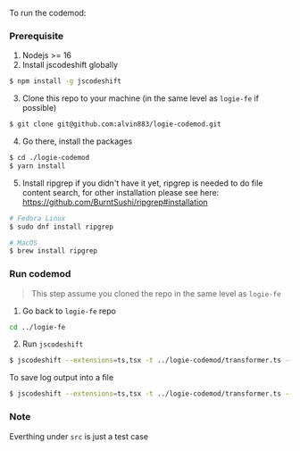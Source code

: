 To run the codemod:

### Prerequisite
1. Nodejs >= 16
2. Install jscodeshift globally
```bash
$ npm install -g jscodeshift
```
3. Clone this repo to your machine (in the same level as `logie-fe` if possible)
```bash
$ git clone git@github.com:alvin883/logie-codemod.git
```
4. Go there, install the packages
```bash
$ cd ./logie-codemod
$ yarn install
```
5. Install ripgrep if you didn't have it yet, ripgrep is needed to do file content search, for other installation please see here: https://github.com/BurntSushi/ripgrep#installation
```bash
# Fedora Linux
$ sudo dnf install ripgrep

# MacOS
$ brew install ripgrep
```

### Run codemod
> This step assume you cloned the repo in the same level as `logie-fe`
1. Go back to `logie-fe` repo
```bash
cd ../logie-fe
```
2. Run `jscodeshift`
```bash
$ jscodeshift --extensions=ts,tsx -t ../logie-codemod/transformer.ts --parser tsx src
```

To save log output into a file
```bash
$ jscodeshift --extensions=ts,tsx -t ../logie-codemod/transformer.ts --parser tsx src >> logs.txt
```

### Note
Everthing under `src` is just a test case
